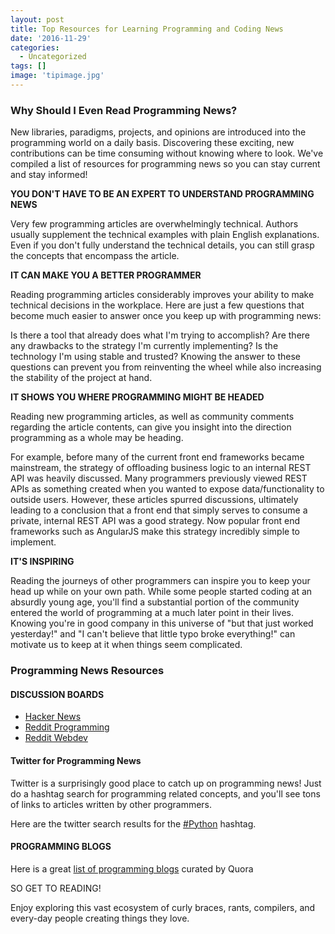 ```yaml
---
layout: post
title: Top Resources for Learning Programming and Coding News
date: '2016-11-29'
categories:
  - Uncategorized
tags: []
image: 'tipimage.jpg'
---
```





### Why Should I Even Read Programming News?


New libraries, paradigms, projects, and opinions are introduced into the programming world on a daily basis. Discovering these exciting, new contributions can be time consuming without knowing where to look. We've compiled a list of resources for programming news so you can stay current and stay informed!



**YOU DON'T HAVE TO BE AN EXPERT TO UNDERSTAND PROGRAMMING NEWS**

Very few programming articles are overwhelmingly technical. Authors usually supplement the technical examples with plain English explanations. Even if you don't fully understand the technical details, you can still grasp the concepts that encompass the article.

**IT CAN MAKE YOU A BETTER PROGRAMMER**

Reading programming articles considerably improves your ability to make technical decisions in the workplace. Here are just a few questions that become much easier to answer once you keep up with programming news:

Is there a tool that already does what I'm trying to accomplish?
Are there any drawbacks to the strategy I'm currently implementing?
Is the technology I'm using stable and trusted?
Knowing the answer to these questions can prevent you from reinventing the wheel while also increasing the stability of the project at hand.

**IT SHOWS YOU WHERE PROGRAMMING MIGHT BE HEADED**

Reading new programming articles, as well as community comments regarding the article contents, can give you insight into the direction programming as a whole may be heading.

For example, before many of the current front end frameworks became mainstream, the strategy of offloading business logic to an internal REST API was heavily discussed. Many programmers previously viewed REST APIs as something created when you wanted to expose data/functionality to outside users. However, these articles spurred discussions, ultimately leading to a conclusion that a front end that simply serves to consume a private, internal REST API was a good strategy. Now popular front end frameworks such as AngularJS make this strategy incredibly simple to implement.

**IT'S INSPIRING**

Reading the journeys of other programmers can inspire you to keep your head up while on your own path. While some people started coding at an absurdly young age, you'll find a substantial portion of the community entered the world of programming at a much later point in their lives. Knowing you're in good company in this universe of "but that just worked yesterday!" and "I can't believe that little typo broke everything!" can motivate us to keep at it when things seem complicated.

### Programming News Resources



#### DISCUSSION BOARDS



- [Hacker News](https://news.ycombinator.com/)
- [Reddit Programming](https://www.reddit.com/r/programming/)<!-- I think this text looks better than [/r/programming]-->
- [Reddit Webdev](https://www.reddit.com/r/webdev/) <!-- This was also [/r/webdev]-->




#### Twitter for Programming News


Twitter is a surprisingly good place to catch up on programming news! Just do a hashtag search for programming related concepts, and you'll see tons of links to articles written by other programmers.



Here are the twitter search results for the [#Python](https://twitter.com/search?f=realtime&q=%23python) hashtag.

#### PROGRAMMING BLOGS


Here is a great [list of programming blogs](https://www.quora.com/What-are-the-best-programming-blogs) curated by Quora



SO GET TO READING!

Enjoy exploring this vast ecosystem of curly braces, rants, compilers, and every-day people creating things they love.
